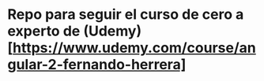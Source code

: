 # Repo para seguir el curso de cero a experto de (Udemy)[https://www.udemy.com/course/angular-2-fernando-herrera]
